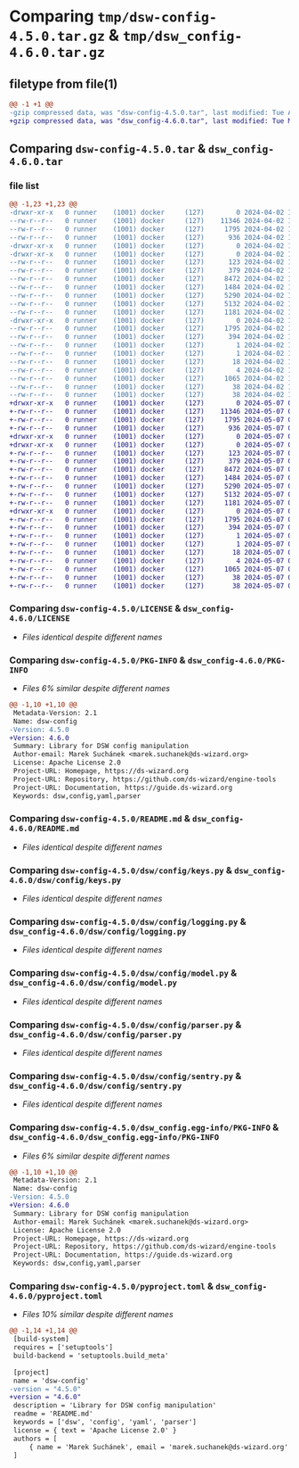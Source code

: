 # Comparing `tmp/dsw-config-4.5.0.tar.gz` & `tmp/dsw_config-4.6.0.tar.gz`

## filetype from file(1)

```diff
@@ -1 +1 @@
-gzip compressed data, was "dsw-config-4.5.0.tar", last modified: Tue Apr  2 10:28:56 2024, max compression
+gzip compressed data, was "dsw_config-4.6.0.tar", last modified: Tue May  7 07:12:48 2024, max compression
```

## Comparing `dsw-config-4.5.0.tar` & `dsw_config-4.6.0.tar`

### file list

```diff
@@ -1,23 +1,23 @@
-drwxr-xr-x   0 runner    (1001) docker     (127)        0 2024-04-02 10:28:56.862576 dsw-config-4.5.0/
--rw-r--r--   0 runner    (1001) docker     (127)    11346 2024-04-02 10:28:52.000000 dsw-config-4.5.0/LICENSE
--rw-r--r--   0 runner    (1001) docker     (127)     1795 2024-04-02 10:28:56.862576 dsw-config-4.5.0/PKG-INFO
--rw-r--r--   0 runner    (1001) docker     (127)      936 2024-04-02 10:28:52.000000 dsw-config-4.5.0/README.md
-drwxr-xr-x   0 runner    (1001) docker     (127)        0 2024-04-02 10:28:56.858576 dsw-config-4.5.0/dsw/
-drwxr-xr-x   0 runner    (1001) docker     (127)        0 2024-04-02 10:28:56.862576 dsw-config-4.5.0/dsw/config/
--rw-r--r--   0 runner    (1001) docker     (127)      123 2024-04-02 10:28:52.000000 dsw-config-4.5.0/dsw/config/__init__.py
--rw-r--r--   0 runner    (1001) docker     (127)      379 2024-04-02 10:28:56.000000 dsw-config-4.5.0/dsw/config/build_info.py
--rw-r--r--   0 runner    (1001) docker     (127)     8472 2024-04-02 10:28:52.000000 dsw-config-4.5.0/dsw/config/keys.py
--rw-r--r--   0 runner    (1001) docker     (127)     1484 2024-04-02 10:28:52.000000 dsw-config-4.5.0/dsw/config/logging.py
--rw-r--r--   0 runner    (1001) docker     (127)     5290 2024-04-02 10:28:52.000000 dsw-config-4.5.0/dsw/config/model.py
--rw-r--r--   0 runner    (1001) docker     (127)     5132 2024-04-02 10:28:52.000000 dsw-config-4.5.0/dsw/config/parser.py
--rw-r--r--   0 runner    (1001) docker     (127)     1181 2024-04-02 10:28:52.000000 dsw-config-4.5.0/dsw/config/sentry.py
-drwxr-xr-x   0 runner    (1001) docker     (127)        0 2024-04-02 10:28:56.862576 dsw-config-4.5.0/dsw_config.egg-info/
--rw-r--r--   0 runner    (1001) docker     (127)     1795 2024-04-02 10:28:56.000000 dsw-config-4.5.0/dsw_config.egg-info/PKG-INFO
--rw-r--r--   0 runner    (1001) docker     (127)      394 2024-04-02 10:28:56.000000 dsw-config-4.5.0/dsw_config.egg-info/SOURCES.txt
--rw-r--r--   0 runner    (1001) docker     (127)        1 2024-04-02 10:28:56.000000 dsw-config-4.5.0/dsw_config.egg-info/dependency_links.txt
--rw-r--r--   0 runner    (1001) docker     (127)        1 2024-04-02 10:28:56.000000 dsw-config-4.5.0/dsw_config.egg-info/not-zip-safe
--rw-r--r--   0 runner    (1001) docker     (127)       18 2024-04-02 10:28:56.000000 dsw-config-4.5.0/dsw_config.egg-info/requires.txt
--rw-r--r--   0 runner    (1001) docker     (127)        4 2024-04-02 10:28:56.000000 dsw-config-4.5.0/dsw_config.egg-info/top_level.txt
--rw-r--r--   0 runner    (1001) docker     (127)     1065 2024-04-02 10:28:52.000000 dsw-config-4.5.0/pyproject.toml
--rw-r--r--   0 runner    (1001) docker     (127)       38 2024-04-02 10:28:56.862576 dsw-config-4.5.0/setup.cfg
--rw-r--r--   0 runner    (1001) docker     (127)       38 2024-04-02 10:28:52.000000 dsw-config-4.5.0/setup.py
+drwxr-xr-x   0 runner    (1001) docker     (127)        0 2024-05-07 07:12:48.889741 dsw_config-4.6.0/
+-rw-r--r--   0 runner    (1001) docker     (127)    11346 2024-05-07 07:12:44.000000 dsw_config-4.6.0/LICENSE
+-rw-r--r--   0 runner    (1001) docker     (127)     1795 2024-05-07 07:12:48.889741 dsw_config-4.6.0/PKG-INFO
+-rw-r--r--   0 runner    (1001) docker     (127)      936 2024-05-07 07:12:44.000000 dsw_config-4.6.0/README.md
+drwxr-xr-x   0 runner    (1001) docker     (127)        0 2024-05-07 07:12:48.885741 dsw_config-4.6.0/dsw/
+drwxr-xr-x   0 runner    (1001) docker     (127)        0 2024-05-07 07:12:48.889741 dsw_config-4.6.0/dsw/config/
+-rw-r--r--   0 runner    (1001) docker     (127)      123 2024-05-07 07:12:44.000000 dsw_config-4.6.0/dsw/config/__init__.py
+-rw-r--r--   0 runner    (1001) docker     (127)      379 2024-05-07 07:12:48.000000 dsw_config-4.6.0/dsw/config/build_info.py
+-rw-r--r--   0 runner    (1001) docker     (127)     8472 2024-05-07 07:12:44.000000 dsw_config-4.6.0/dsw/config/keys.py
+-rw-r--r--   0 runner    (1001) docker     (127)     1484 2024-05-07 07:12:44.000000 dsw_config-4.6.0/dsw/config/logging.py
+-rw-r--r--   0 runner    (1001) docker     (127)     5290 2024-05-07 07:12:44.000000 dsw_config-4.6.0/dsw/config/model.py
+-rw-r--r--   0 runner    (1001) docker     (127)     5132 2024-05-07 07:12:44.000000 dsw_config-4.6.0/dsw/config/parser.py
+-rw-r--r--   0 runner    (1001) docker     (127)     1181 2024-05-07 07:12:44.000000 dsw_config-4.6.0/dsw/config/sentry.py
+drwxr-xr-x   0 runner    (1001) docker     (127)        0 2024-05-07 07:12:48.889741 dsw_config-4.6.0/dsw_config.egg-info/
+-rw-r--r--   0 runner    (1001) docker     (127)     1795 2024-05-07 07:12:48.000000 dsw_config-4.6.0/dsw_config.egg-info/PKG-INFO
+-rw-r--r--   0 runner    (1001) docker     (127)      394 2024-05-07 07:12:48.000000 dsw_config-4.6.0/dsw_config.egg-info/SOURCES.txt
+-rw-r--r--   0 runner    (1001) docker     (127)        1 2024-05-07 07:12:48.000000 dsw_config-4.6.0/dsw_config.egg-info/dependency_links.txt
+-rw-r--r--   0 runner    (1001) docker     (127)        1 2024-05-07 07:12:48.000000 dsw_config-4.6.0/dsw_config.egg-info/not-zip-safe
+-rw-r--r--   0 runner    (1001) docker     (127)       18 2024-05-07 07:12:48.000000 dsw_config-4.6.0/dsw_config.egg-info/requires.txt
+-rw-r--r--   0 runner    (1001) docker     (127)        4 2024-05-07 07:12:48.000000 dsw_config-4.6.0/dsw_config.egg-info/top_level.txt
+-rw-r--r--   0 runner    (1001) docker     (127)     1065 2024-05-07 07:12:44.000000 dsw_config-4.6.0/pyproject.toml
+-rw-r--r--   0 runner    (1001) docker     (127)       38 2024-05-07 07:12:48.889741 dsw_config-4.6.0/setup.cfg
+-rw-r--r--   0 runner    (1001) docker     (127)       38 2024-05-07 07:12:44.000000 dsw_config-4.6.0/setup.py
```

### Comparing `dsw-config-4.5.0/LICENSE` & `dsw_config-4.6.0/LICENSE`

 * *Files identical despite different names*

### Comparing `dsw-config-4.5.0/PKG-INFO` & `dsw_config-4.6.0/PKG-INFO`

 * *Files 6% similar despite different names*

```diff
@@ -1,10 +1,10 @@
 Metadata-Version: 2.1
 Name: dsw-config
-Version: 4.5.0
+Version: 4.6.0
 Summary: Library for DSW config manipulation
 Author-email: Marek Suchánek <marek.suchanek@ds-wizard.org>
 License: Apache License 2.0
 Project-URL: Homepage, https://ds-wizard.org
 Project-URL: Repository, https://github.com/ds-wizard/engine-tools
 Project-URL: Documentation, https://guide.ds-wizard.org
 Keywords: dsw,config,yaml,parser
```

### Comparing `dsw-config-4.5.0/README.md` & `dsw_config-4.6.0/README.md`

 * *Files identical despite different names*

### Comparing `dsw-config-4.5.0/dsw/config/keys.py` & `dsw_config-4.6.0/dsw/config/keys.py`

 * *Files identical despite different names*

### Comparing `dsw-config-4.5.0/dsw/config/logging.py` & `dsw_config-4.6.0/dsw/config/logging.py`

 * *Files identical despite different names*

### Comparing `dsw-config-4.5.0/dsw/config/model.py` & `dsw_config-4.6.0/dsw/config/model.py`

 * *Files identical despite different names*

### Comparing `dsw-config-4.5.0/dsw/config/parser.py` & `dsw_config-4.6.0/dsw/config/parser.py`

 * *Files identical despite different names*

### Comparing `dsw-config-4.5.0/dsw/config/sentry.py` & `dsw_config-4.6.0/dsw/config/sentry.py`

 * *Files identical despite different names*

### Comparing `dsw-config-4.5.0/dsw_config.egg-info/PKG-INFO` & `dsw_config-4.6.0/dsw_config.egg-info/PKG-INFO`

 * *Files 6% similar despite different names*

```diff
@@ -1,10 +1,10 @@
 Metadata-Version: 2.1
 Name: dsw-config
-Version: 4.5.0
+Version: 4.6.0
 Summary: Library for DSW config manipulation
 Author-email: Marek Suchánek <marek.suchanek@ds-wizard.org>
 License: Apache License 2.0
 Project-URL: Homepage, https://ds-wizard.org
 Project-URL: Repository, https://github.com/ds-wizard/engine-tools
 Project-URL: Documentation, https://guide.ds-wizard.org
 Keywords: dsw,config,yaml,parser
```

### Comparing `dsw-config-4.5.0/pyproject.toml` & `dsw_config-4.6.0/pyproject.toml`

 * *Files 10% similar despite different names*

```diff
@@ -1,14 +1,14 @@
 [build-system]
 requires = ['setuptools']
 build-backend = 'setuptools.build_meta'
 
 [project]
 name = 'dsw-config'
-version = "4.5.0"
+version = "4.6.0"
 description = 'Library for DSW config manipulation'
 readme = 'README.md'
 keywords = ['dsw', 'config', 'yaml', 'parser']
 license = { text = 'Apache License 2.0' }
 authors = [
     { name = 'Marek Suchánek', email = 'marek.suchanek@ds-wizard.org' }
 ]
```

